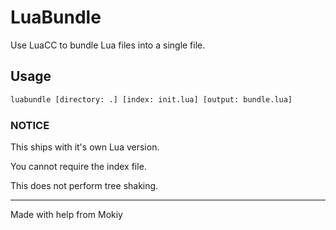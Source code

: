 # LuaBundle

Use LuaCC to bundle Lua files into a single file.

## Usage

```bash
luabundle [directory: .] [index: init.lua] [output: bundle.lua]
```

### NOTICE

This ships with it's own Lua version.

You cannot require the index file.

This does not perform tree shaking.

---

Made with help from Mokiy

